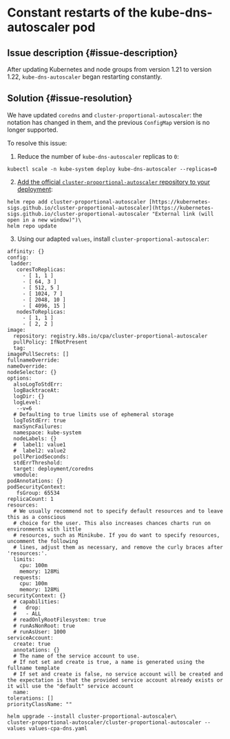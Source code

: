 # Constant restarts of the kube-dns-autoscaler pod


## Issue description {#issue-description}

After updating Kubernetes and node groups from version 1.21 to version 1.22, `kube-dns-autoscaler` began restarting constantly.

## Solution {#issue-resolution}

We have updated `coredns` and `cluster-proportional-autoscaler`: the notation has changed in them, and the previous `ConfigMap` version is no longer supported.

To resolve this issue:

1. Reduce the number of `kube-dns-autoscaler` replicas to `0`:

```text
kubectl scale -n kube-system deploy kube-dns-autoscaler --replicas=0
```

2. [Add the official `cluster-proportional-autoscaler` repository to your deployment](https://github.com/kubernetes-sigs/cluster-proportional-autoscaler/tree/master):

```text
helm repo add cluster-proportional-autoscaler [https://kubernetes-sigs.github.io/cluster-proportional-autoscaler](https://kubernetes-sigs.github.io/cluster-proportional-autoscaler "External link (will open in a new window)")\
helm repo update
```

3. Using our adapted `values`, install `cluster-proportional-autoscaler`:

```
affinity: {}
config:
 ladder:
   coresToReplicas:
     - [ 1, 1 ]
     - [ 64, 3 ]
     - [ 512, 5 ]
     - [ 1024, 7 ]
     - [ 2048, 10 ]
     - [ 4096, 15 ]
   nodesToReplicas:
     - [ 1, 1 ]
     - [ 2, 2 ]
image:
  repository: registry.k8s.io/cpa/cluster-proportional-autoscaler
  pullPolicy: IfNotPresent
  tag:
imagePullSecrets: []
fullnameOverride:
nameOverride:
nodeSelector: {}
options:
  alsoLogToStdErr:
  logBacktraceAt:
  logDir: {}
  logLevel:
   --v=6
  # Defaulting to true limits use of ephemeral storage
  logToStdErr: true
  maxSyncFailures:
  namespace: kube-system
  nodeLabels: {}
  #  label1: value1
  #  label2: value2
  pollPeriodSeconds:
  stdErrThreshold:
  target: deployment/coredns
  vmodule:
podAnnotations: {}
podSecurityContext:
   fsGroup: 65534
replicaCount: 1
resources:
  # We usually recommend not to specify default resources and to leave this as a conscious
  # choice for the user. This also increases chances charts run on environments with little
  # resources, such as Minikube. If you do want to specify resources, uncomment the following
  # lines, adjust them as necessary, and remove the curly braces after 'resources:'.
  limits:
    cpu: 100m
    memory: 128Mi
  requests:
    cpu: 100m
    memory: 128Mi
securityContext: {}
  # capabilities:
  #   drop:
  #   - ALL
  # readOnlyRootFilesystem: true
  # runAsNonRoot: true
  # runAsUser: 1000
serviceAccount:
  create: true
  annotations: {}
  # The name of the service account to use.
  # If not set and create is true, a name is generated using the fullname template
  # If set and create is false, no service account will be created and the expectation is that the provided service account already exists or it will use the "default" service account
  name:
tolerations: []
priorityClassName: ""
```

```text
helm upgrade --install cluster-proportional-autoscaler\
cluster-proportional-autoscaler/cluster-proportional-autoscaler --values values-cpa-dns.yaml
```
